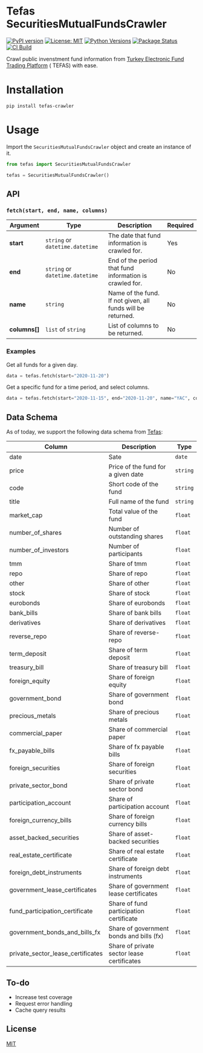 # Tefas SecuritiesMutualFundsCrawler

[![PyPI version](https://badge.fury.io/py/tefas-crawler.svg)](https://pypi.org/project/tefas-crawler)
[![License: MIT](https://img.shields.io/badge/License-MIT-yellow.svg)](https://opensource.org/licenses/MIT)
[![Python Versions](https://img.shields.io/pypi/pyversions/tefas-crawler)](https://pypi.org/project/tefas-crawler)
[![Package Status](https://img.shields.io/pypi/status/tefas-crawler)](https://pypi.org/project/tefas-crawler)
[![CI Build](https://github.com/burakyilmaz321/tefas-crawler/workflows/Python%20package/badge.svg)](https://github.com/burakyilmaz321/tefas-crawler/actions)

Crawl public invenstment fund information from [Turkey Electronic Fund Trading Platform](http://www.fundturkey.com.tr) (
TEFAS) with ease.

# Installation

```
pip install tefas-crawler
```

# Usage

Import the `SecuritiesMutualFundsCrawler` object and create an instance of it.

```python
from tefas import SecuritiesMutualFundsCrawler

tefas = SecuritiesMutualFundsCrawler()
```

## API

### `fetch(start, end, name, columns)`

|Argument|Type|Description|Required|
|--|--|--|--|
|**start**|`string` or `datetime.datetime`|The date that fund information is crawled for.|Yes|
|**end**|`string` or `datetime.datetime`|End of the period that fund information is crawled for.|No|
|**name**|`string`|Name of the fund. If not given, all funds will be returned.|No|
|**columns[]**|`list` of `string`|List of columns to be returned.|No|

### Examples

Get all funds for a given day.

```python
data = tefas.fetch(start="2020-11-20")
```

Get a specific fund for a time period, and select columns.

```python
data = tefas.fetch(start="2020-11-15", end="2020-11-20", name="YAC", columns=["code", "date", "price"])
```

## Data Schema

As of today, we support the following data schema from [Tefas](http://www.fundturkey.com.tr):

| Column | Description | Type |
|---|---|---|
| date | Sate | `date` |
| price | Price of the fund for a given date | `string` |
| code | Short code of the fund | `string` |
| title | Full name of the fund | `string` |
| market_cap | Total value of the fund | `float` |
| number_of_shares | Number of outstanding shares | `float` |
| number_of_investors | Number of participants | `float` |
| tmm | Share of tmm | `float` |
| repo | Share of repo | `float` |
| other | Share of other | `float` |
| stock | Share of stock | `float` |
| eurobonds | Share of eurobonds | `float` |
| bank_bills | Share of bank bills | `float` |
| derivatives | Share of derivatives | `float` |
| reverse_repo | Share of reverse-repo | `float` |
| term_deposit | Share of term deposit | `float` |
| treasury_bill | Share of treasury bill | `float` |
| foreign_equity | Share of foreign equity | `float` |
| government_bond | Share of government bond | `float` |
| precious_metals | Share of precious metals | `float` |
| commercial_paper | Share of commercial paper | `float` |
| fx_payable_bills | Share of fx payable bills | `float` |
| foreign_securities | Share of foreign securities | `float` |
| private_sector_bond | Share of private sector bond | `float` |
| participation_account | Share of participation account | `float` |
| foreign_currency_bills | Share of foreign currency bills | `float` |
| asset_backed_securities | Share of asset-backed securities | `float` |
| real_estate_certificate | Share of real estate certificate | `float` |
| foreign_debt_instruments | Share of foreign debt instruments | `float` |
| government_lease_certificates | Share of government lease certificates | `float` |
| fund_participation_certificate | Share of fund participation certificate | `float` |
| government_bonds_and_bills_fx | Share of government bonds and bills (fx) | `float` |
| private_sector_lease_certificates | Share of private sector lease certificates | `float` |

## To-do

* Increase test coverage
* Request error handling
* Cache query results

## License

[MIT](LICENSE)
